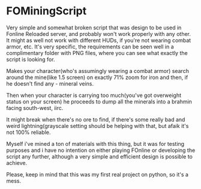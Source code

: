 # FOMiningScript
Very simple and somewhat broken script that was design to be used in Fonline Reloaded server, and probably won't work properly with any other.
It might as well not work with different HUDs, if you're not wearing combat armor, etc. It's very specific, the requirements can be seen well in a
complimentary folder with PNG files, where you can see what exactly the script is looking for.

Makes your character(who's assumingly wearing a combat armor) search around the mine(like 1.5 screen) 
on exactly 71% zoom for iron and then, if he doesn't find any - mineral veins.

Then when your character is carrying too much(you've got overweight status on your screen) he proceeds to dump all the minerals
into a brahmin facing south-west, iirc.

It might break when there's no ore to find, if there's some really bad and weird lightning(grayscale setting should be helping
with that, but afaik it's not 100% reliable.

Myself i've mined a ton of materials with this thing, but it was for testing purposes and i have no intention on either playing
FOnline or developing the script any further, although a very simple and efficient design is possible to achieve.

Please, keep in mind that this was my first real project on python, so it's a mess.
